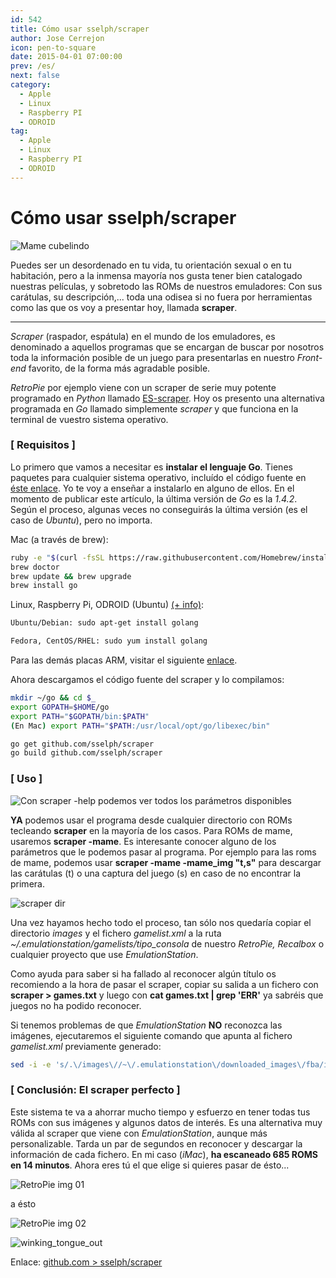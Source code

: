 ```yaml
---
id: 542
title: Cómo usar sselph/scraper
author: Jose Cerrejon
icon: pen-to-square
date: 2015-04-01 07:00:00
prev: /es/
next: false
category:
  - Apple
  - Linux
  - Raspberry PI
  - ODROID
tag:
  - Apple
  - Linux
  - Raspberry PI
  - ODROID
---
```


# Cómo usar sselph/scraper

![Mame cubelindo](/images/2015/04/scraper_mame.png)

Puedes ser un desordenado en tu vida, tu orientación sexual o en tu habitación, pero a la inmensa mayoría nos gusta tener bien catalogado nuestras películas, y sobretodo las ROMs de nuestros emuladores: Con sus carátulas, su descripción,... toda una odisea si no fuera por herramientas como las que os voy a presentar hoy, llamada **scraper**.

- - -
*Scraper* (raspador, espátula) en el mundo de los emuladores, es denominado a aquellos programas que se encargan de buscar por nosotros toda la información posible de un juego para presentarlas en nuestro *Front-end* favorito, de la forma más agradable posible.

*RetroPie* por ejemplo viene con un scraper de serie muy potente programado en *Python* llamado [ES-scraper](https://github.com/petrockblog/RetroPie-Setup/wiki/ES-scraper). Hoy os presento una alternativa programada en *Go* llamado simplemente *scraper* y que funciona en la terminal de vuestro sistema operativo.

### [ Requisitos ]

Lo primero que vamos a necesitar es **instalar el lenguaje Go**. Tienes paquetes para cualquier sistema operativo, incluído el código fuente en [éste enlace](https://golang.org/dl/). Yo te voy a enseñar a instalarlo en alguno de ellos. En el momento de publicar este artículo, la última versión de *Go* es la *1.4.2*. 
Según el proceso, algunas veces no conseguirás la última versión (es el caso de *Ubuntu*), pero no importa.

Mac (a través de brew):

```bash
ruby -e "$(curl -fsSL https://raw.githubusercontent.com/Homebrew/install/master/install)"
brew doctor
brew update && brew upgrade
brew install go
```

Linux, Raspberry Pi, ODROID (Ubuntu) [(+ info)](http://ask.xmodulo.com/install-go-language-linux.html):

```bash
Ubuntu/Debian: sudo apt-get install golang

Fedora, CentOS/RHEL: sudo yum install golang
```

Para las demás placas ARM, visitar el siguiente [enlace](http://dave.cheney.net/unofficial-arm-tarballs).

Ahora descargamos el código fuente del scraper y lo compilamos:

```bash
mkdir ~/go && cd $_
export GOPATH=$HOME/go
export PATH="$GOPATH/bin:$PATH"
(En Mac) export PATH="$PATH:/usr/local/opt/go/libexec/bin"

go get github.com/sselph/scraper
go build github.com/sselph/scraper
```

### [ Uso ]

![Con scraper -help podemos ver todos los parámetros disponibles](/images/2015/04/scraper_help.png "Con scraper -help podemos ver todos los parámetros disponibles")

**YA** podemos usar el programa desde cualquier directorio con ROMs tecleando **scraper** en la mayoría de los casos. Para ROMs de mame, usaremos **scraper -mame**. Es interesante conocer alguno de los parámetros que le podemos pasar al programa. Por ejemplo para las roms de mame, podemos usar **scraper -mame -mame_img "t,s"** para descargar las carátulas (t) o una captura del juego (s) en caso de no encontrar la primera.

![scraper dir](/images/2015/04/scraper_dir.png)

Una vez hayamos hecho todo el proceso, tan sólo nos quedaría copiar el directorio *images* y el fichero *gamelist.xml* a la ruta *~/.emulationstation/gamelists/tipo_consola* de nuestro *RetroPie, Recalbox* o cualquier proyecto que use *EmulationStation*.

Como ayuda para saber si ha fallado al reconocer algún título os recomiendo a la hora de pasar el scraper, copiar su salida a un fichero con **scraper > games.txt** y luego con **cat games.txt | grep 'ERR'** ya sabréis que juegos no ha podido reconocer.

Si tenemos problemas de que *EmulationStation* **NO** reconozca las imágenes, ejecutaremos el siguiente comando que apunta al fichero *gamelist.xml* previamente generado: 

```bash
sed -i -e 's/.\/images\//~\/.emulationstation\/downloaded_images\/fba/ig' /path/to/gamelist.xml
```

### [ Conclusión: El scraper perfecto ]

Este sistema te va a ahorrar mucho tiempo y esfuerzo en tener todas tus ROMs con sus imágenes y algunos datos de interés. Es una alternativa muy válida al scraper que viene con *EmulationStation*, aunque más personalizable. Tarda un par de segundos en reconocer y descargar la información de cada fichero. En mi caso (*iMac*), **ha escaneado 685 ROMS en 14 minutos**. Ahora eres tú el que elige si quieres pasar de ésto...

![RetroPie img 01](/images/2015/04/retropie_01.jpg)

a ésto

![RetroPie img 02](/images/2015/04/retropie_02.jpg)

![winking_tongue_out](/css/sm/winking_tongue_out.png)

Enlace: [github.com > sselph/scraper](https://github.com/sselph/scraper)